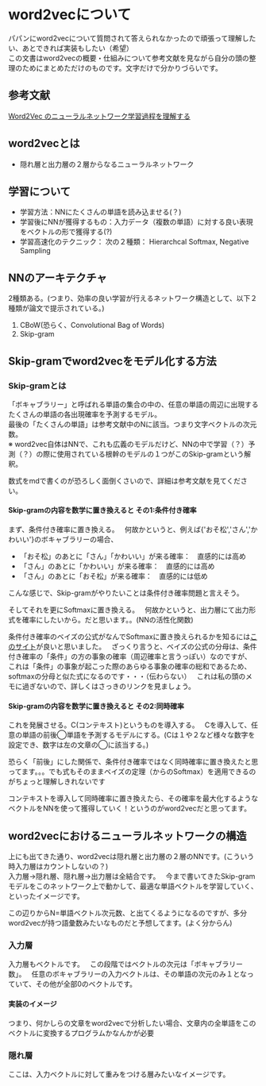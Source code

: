 # word2vecについて  
パパンにword2vecについて質問されて答えられなかったので頑張って理解したい、あとできれば実装もしたい（希望）  
この文書はword2vecの概要・仕組みについて参考文献を見ながら自分の頭の整理のためにまとめただけのものです。文字だけで分かりづらいです。  

## 参考文献  
[Word2Vec のニューラルネットワーク学習過程を理解する](http://tkengo.github.io/blog/2016/05/09/understand-how-to-learn-word2vec/)  

## word2vecとは  
- 隠れ層と出力層の２層からなるニューラルネットワーク  

## 学習について  
- 学習方法：NNにたくさんの単語を読み込ませる(？)  
- 学習後にNNが獲得するもの：入力データ（複数の単語）に対する良い表現をベクトルの形で獲得する(?)  
- 学習高速化のテクニック： 次の２種類： Hierarchcal Softmax, Negative Sampling  

## NNのアーキテクチャ  
2種類ある。(つまり、効率の良い学習が行えるネットワーク構造として、以下２種類が論文で提示されている。)  
1. CBoW(恐らく、Convolutional Bag of Words)  
2. Skip-gram  

## Skip-gramでword2vecをモデル化する方法      
### Skip-gramとは  
「ボキャブラリー」と呼ばれる単語の集合の中の、任意の単語の周辺に出現するたくさんの単語の各出現確率を予測するモデル。  
最後の「たくさんの単語」は参考文献中のNに該当。つまり文字ベクトルの次元数。  
※ word2vec自体はNNで、これも広義のモデルだけど、NNの中で学習（？）予測（？）の際に使用されている根幹のモデルの１つがこのSkip-gramという解釈。  

数式をmdで書くのが恐ろしく面倒くさいので、詳細は参考文献を見てください。  

#### Skip-gramの内容を数学に置き換えると その1:条件付き確率    
まず、条件付き確率に置き換える。  
何故かというと、例えば{'おそ松','さん','かわいい'}のボキャブラリーの場合、  
- 「おそ松」のあとに「さん」「かわいい」が来る確率：　直感的には高め  
- 「さん」のあとに「かわいい」が来る確率：　直感的には高め  
- 「さん」のあとに「おそ松」が来る確率：　直感的には低め  

こんな感じで、Skip-gramがやりたいことは条件付き確率問題と言えそう。  

そしてそれを更にSoftmaxに置き換える。  
何故かというと、出力層にて出力形式を確率にしたいから。だと思います。。(NNの活性化関数)      

条件付き確率のベイズの公式がなんでSoftmaxに置き換えられるかを知るには[このサイト](http://owatank.hatenablog.com/entry/2017/11/03/151956)が良いと思いました。  
ざっくり言うと、ベイズの公式の分母は、条件付き確率の「条件」の方の事象の確率（周辺確率と言うっぽい）なのですが、  
これは「条件」の事象が起こった際のあらゆる事象の確率の総和であるため、softmaxの分母と似た式になるのです・・・（伝わらない）  
これは私の頭のメモに過ぎないので、詳しくはさっきのリンクを見ましょう。  

#### Skip-gramの内容を数学に置き換えると その2:同時確率
これを発展させる。C(コンテキスト)というものを導入する。  
Cを導入して、任意の単語の前後◯単語を予測するモデルにする。(Cは１や２など様々な数字を設定でき、数字は左の文章の◯に該当する。)  

恐らく「前後」にした関係で、条件付き確率ではなく同時確率に置き換えたと思ってます。。。でも式もそのままベイズの定理（からのSoftmax）を適用できるのがちょっと理解しきれないです    

コンテキストを導入して同時確率に置き換えたら、その確率を最大化するようなベクトルをNNを使って獲得していく！というのがword2vecだと思ってます。  


## word2vecにおけるニューラルネットワークの構造  
上にも出てきた通り、word2vecは隠れ層と出力層の２層のNNです。(こういう時入力層はカウントしないの？)  
入力層→隠れ層、隠れ層→出力層は全結合です。  
今まで書いてきたSkip-gramモデルをこのネットワーク上で動かして、最適な単語ベクトルを学習していく、といったイメージです。  

この辺りからN=単語ベクトル次元数、と出てくるようになるのですが、多分word2vecが持つ語彙数みたいなものだと予想してます。(よく分からん)  

### 入力層  
入力層もベクトルです。  
この段階ではベクトルの次元は「ボキャブラリー数」。  
任意のボキャブラリーの入力ベクトルは、その単語の次元のみ１となっていて、その他が全部0のベクトルです。  

#### 実装のイメージ  
つまり、何かしらの文章をword2vecで分析したい場合、文章内の全単語をこのベクトルに変換するプログラムかなんかが必要  

### 隠れ層  
ここは、入力ベクトルに対して重みをつける層みたいなイメージです。  




